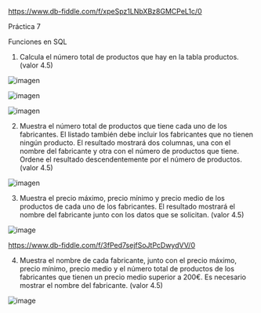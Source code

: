   https://www.db-fiddle.com/f/xpeSpz1LNbXBz8GMCPeL1c/0
  
   Práctica 7
   
   Funciones en SQL
   
   
  1. Calcula el número total de productos que hay en la tabla productos. (valor 4.5)
   
   
   ![imagen](https://user-images.githubusercontent.com/101213081/177865962-7f804e8d-fbed-49cd-b571-bfda7e80a1e1.png)
   
   ![imagen](https://user-images.githubusercontent.com/101213081/177866032-2e7e039d-aca7-4cda-9c89-b2f32c6e3c2e.png)
   
   ![imagen](https://user-images.githubusercontent.com/101213081/177866087-ee1c66db-0586-42d6-aa54-c61a86dafb72.png)



 2. Muestra el número total de productos que tiene cada uno de los fabricantes. El listado también debe incluir los fabricantes que no tienen ningún producto. El             resultado mostrará dos columnas, una con el nombre del fabricante y otra con el número de productos que tiene. Ordene el resultado descendentemente por el número de     productos. (valor 4.5)


  ![imagen](https://user-images.githubusercontent.com/101213081/177850064-c54af4fa-026c-4ac6-bf50-798e0b66a7b5.png)

   
   
  3. Muestra el precio máximo, precio mínimo y precio medio de los productos de cada
     uno de los fabricantes. El resultado mostrará el nombre del fabricante junto con los
     datos que se solicitan. (valor 4.5)
     
     


  


   ![image](https://user-images.githubusercontent.com/101213081/177852953-d71c7794-cf47-4352-abcb-5df483de5898.png)


    
  
   
      
  https://www.db-fiddle.com/f/3fPed7sejfSoJtPcDwydVV/0
    
      
 4.  Muestra el nombre de cada fabricante, junto con el precio máximo, precio mínimo, precio medio y el número total de productos de los fabricantes que tienen un          precio medio superior a 200€. Es necesario mostrar el nombre del fabricante. (valor 4.5)

   
   
   ![image](https://user-images.githubusercontent.com/101213081/177861961-648721d8-88de-4daf-8236-9c9382cd765e.png)

   
  
    
    
 
